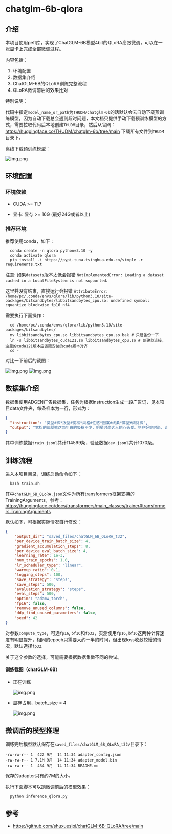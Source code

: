 # chatglm-6b-qlora

## 介绍

本项目使用peft库，实现了ChatGLM-6B模型4bit的QLoRA高效微调，可以在一张显卡上完成全部微调过程。

内容包括：

1. 环境配置
2. 数据集介绍
3. ChatGLM-6B的QLoRA训练完整流程
4. QLoRA微调前后的效果比对

特别说明：

代码中指定`model_name_or_path`为`THUDM/chatglm-6b`的话默认会去自动下载预训练模型，因为自动下载总会遇到超时问题，本文档只提供手动下载预训练模型的方式，需要拉取代码后本地创建`THUDM`目录，然后从官网：https://huggingface.co/THUDM/chatglm-6b/tree/main 下载所有文件到`THUDM`目录下。

离线下载预训练模型：

![img.png](pics/chatglm-6b.jpg)

## 环境配置

### 环境依赖

- CUDA >= 11.7

- 显卡: 显存 >= 16G (最好24G或者以上)

### 推荐环境

推荐使用conda，如下：

```shell
  conda create -n qlora python=3.10 -y
  conda activate qlora
  pip install -i https://pypi.tuna.tsinghua.edu.cn/simple -r requirements.txt
```

注意: 如果`datasets`版本太低会报错 `NotImplementedError: Loading a dataset cached in a LocalFileSystem is not supported`.

这里并没有结束，直接运行会报错 `AttributeError: /home/pc/.conda/envs/qlora/lib/python3.10/site-packages/bitsandbytes/libbitsandbytes_cpu.so: undefined symbol: cquantize_blockwise_fp16_nf4`

需要执行下面操作：
```shell
  cd /home/pc/.conda/envs/qlora/lib/python3.10/site-packages/bitsandbytes/
  mv libbitsandbytes_cpu.so libbitsandbytes_cpu.so.bak # 只是备份一下
  ln -s libbitsandbytes_cuda121.so libbitsandbytes_cpu.so # 创建软连接,这里的cuda121版本应该跟安装的cuda版本对齐
  cd -
```

对比一下前后的截图：

![img.png](pics/libbitsandbytes_cpu_1.jpg)
![img.png](pics/libbitsandbytes_cpu_2.jpg)

## 数据集介绍

数据集使用ADGEN广告数据集，任务为根据instruction生成一段广告词，见本项目data文件夹，每条样本为一行，形式为：

```json
{
  "instruction": "类型#裤*版型#宽松*风格#性感*图案#线条*裤型#阔腿裤", 
  "output": "宽松的阔腿裤这两年真的吸粉不少，明星时尚达人的心头爱。毕竟好穿时尚，谁都能穿出腿长2米的效果宽松的裤腿，当然是遮肉小能手啊。上身随性自然不拘束，面料亲肤舒适贴身体验感棒棒哒。系带部分增加设计看点，还让单品的设计感更强。腿部线条若隐若现的，性感撩人。颜色敲温柔的，与裤子本身所呈现的风格有点反差萌。"
}
```

其中训练数据`train.jsonl`共计114599条，验证数据`dev.jsonl`共计1070条。

## 训练流程

进入本项目目录，训练启动命令如下：

```shell
  bash train.sh
```

其中`chatGLM_6B_QLoRA.json`文件为所有transformers框架支持的TrainingArguments，参考：https://huggingface.co/docs/transformers/main_classes/trainer#transformers.TrainingArguments

默认如下，可根据实际情况自行修改：

```json
{
    "output_dir": "saved_files/chatGLM_6B_QLoRA_t32",
    "per_device_train_batch_size": 4,
    "gradient_accumulation_steps": 8,
    "per_device_eval_batch_size": 4,
    "learning_rate": 1e-3,
    "num_train_epochs": 1.0,
    "lr_scheduler_type": "linear",
    "warmup_ratio": 0.1,
    "logging_steps": 100,
    "save_strategy": "steps",
    "save_steps": 500,
    "evaluation_strategy": "steps",
    "eval_steps": 500,
    "optim": "adamw_torch",
    "fp16": false,
    "remove_unused_columns": false,
    "ddp_find_unused_parameters": false,
    "seed": 42
}
```


对参数`compute_type`，可选`fp16`, `bf16`和`fp32`，实测使用`fp16`, `bf16`这两种计算速度有明显提升，相同的epoch只需要大约一半的时间，但出现loss收敛较慢的情况，默认选择`fp32`.

关于这个参数的选择，可能需要根据数据集做不同的尝试。

#### 训练截图（chatGLM-6B）

- 正在训练

  ![img.png](pics/train.jpg)

- 显存占用，batch_size = 4
  
  ![img.png](pics/nvidia-smi.jpg)

## 微调后的模型推理

训练完后模型默认保存在`saved_files/chatGLM_6B_QLoRA_t32/`目录下：

```text
-rw-rw-r-- 1  422 9月  14 11:34 adapter_config.json
-rw-rw-r-- 1 7.1M 9月  14 11:34 adapter_model.bin
-rw-rw-r-- 1  434 9月  14 11:34 README.md

```
保存的adapter只有约7M的大小。

执行下面脚本可以跑微调前后的模型效果：
```shell
  python inference_qlora.py
```

## 参考

- https://github.com/shuxueslpi/chatGLM-6B-QLoRA/tree/main